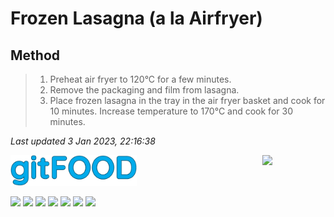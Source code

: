 # Frozen Lasagna (a la Airfryer)

## Method

> 1. Preheat air fryer to 120°C for a few minutes.
> 2. Remove the packaging and film from lasagna.
> 3. Place frozen lasagna in the tray in the air fryer basket and cook for 10 minutes. Increase temperature to 170°C and cook for 30 minutes.

*Last updated 3 Jan 2023, 22:16:38*

<img src="../images/logo_sm.png" width="40%" />

<img src="https://profile-counter.glitch.me/gitfood_lasagnaairfryer/count.svg" width="20%" align="right" />

<img src="https://img.shields.io/badge/tag-airfryer-blue.svg" /> <img src="https://img.shields.io/badge/tag-reheating-blue.svg" /> <img src="https://img.shields.io/badge/tag-easy-blue.svg" /> <img src="https://img.shields.io/badge/tag-italian-blue.svg" /> <img src="https://img.shields.io/badge/tag-mine-blue.svg" /> <img src="https://img.shields.io/badge/tag-cheesey-blue.svg" /> <img src="https://img.shields.io/badge/tag-pasta-blue.svg" /> 